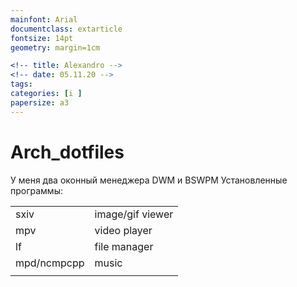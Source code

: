 ```yaml
---
mainfont: Arial
documentclass: extarticle
fontsize: 14pt
geometry: margin=1cm

<!-- title: Alexandro -->
<!-- date: 05.11.20 -->
tags:
categories: [i ]
papersize: a3
---
```




# Arch_dotfiles
У меня два оконный менеджера DWM и BSWPM
Установленные программы:

|                     |                  |
| --------            | --------         |
| sxiv                | image/gif viewer |
| mpv                 | video player     |
| lf                  | file manager     |
| mpd/ncmpcpp         | music            |
|                     |                  |

